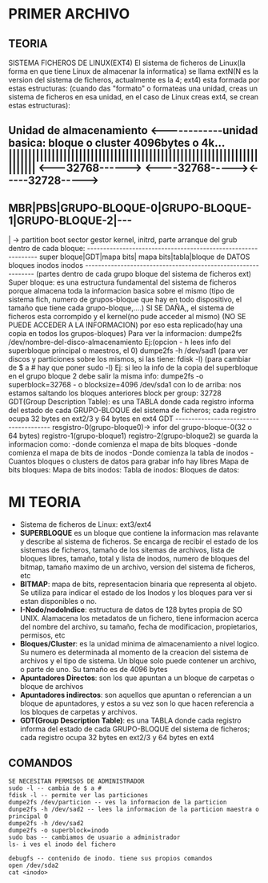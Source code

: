 <h1>PRIMER ARCHIVO</h1>
<h2>TEORIA</h2>
<p>
  SISTEMA FICHEROS DE LINUX(EXT4)
  El sistema de ficheros de Linux(la forma en que tiene Linux de almacenar la informatica) se llama extN(N es la version del sistema de ficheros, actualmente es la 4; ext4) esta formada por estas estructuras: (cuando das "formato" o formateas una unidad, creas un sistema de ficheros en esa unidad, en el caso de Linux creas ext4,  se crean estas estructuras):

  Unidad de almacenamiento
  <------------unidad basica: bloque o cluster 4096bytes o 4k...
  |||||||||||||||||||||||||||||||||||||||||||||||||||||||||||||||||||||||
  <---32768------> <----32768-----><-----32728----->
  -----------------------------------------------------------------------
  MBR|PBS|GRUPO-BLOQUE-0|GRUPO-BLOQUE-1|GRUPO-BLOQUE-2|---
  -----------------------------------------------------------------------
  |  \-> partition boot sector
  gestor kernel, initrd, parte
  arranque del grub                                 dentro de cada bloque:
                                            --------------------------------------------------------------
                                            super bloque|GDT|mapa bits| mapa bits|tabla|bloque de DATOS
                                                                    bloques      inodos    inodos
                                            --------------------------------------------------------------
    (partes dentro de cada grupo bloque del sistema de ficheros ext)
    Super bloque: es una estructura fundamental del sistema de ficheros porque almacena toda la informacion basica sobre el mismo (tipo de sistema fich, numero de grupos-bloque que hay en todo dispositivo, el tamaño que tiene cada grupo-bloque,....)
    SI SE DAÑA,, el sistema de ficheros esta corrompido y el kernel(no pude acceder al mismo)
    (NO SE PUEDE ACCEDER A LA INFORMACION) por eso esta replicado(hay una copia en todos los grupos-bloques)
Para ver la informacion: dumpe2fs /dev/nombre-del-disco-almacenamiento
Ej:(opcion - h lees info del superbloque principal o maestros, el 0)
    dumpe2fs -h /dev/sad1
    (para ver discos y particiones sobre los mismos, si las tiene: fdisk -l)
    (para cambiar de $ a # hay que poner sudo -l)
    Ej: si leo la info de la copia del superbloque en el grupo bloque 2 debe salir la misma info:
      dumpe2fs -o superblock=32768 - o blocksize=4096 /dev/sda1
      con lo de arriba: nos estamos saltando los bloques anteriores
      block per group: 32728
      GDT(Group Description Table): es una TABLA donde cada registro informa del estado de cada GRUPO-BLOQUE del sistema de ficheros; cada registro ocupa 32 bytes en ext2/3 y 64 bytes en ext4
      GDT
      ---------------------------------------
      resgistro-0(grupo-bloque0)-> infor del grupo-bloque-0(32 o 64 bytes)
      registro-1(grupo-bloque1) 
      registro-2(grupo-bloque2)
      se guarda la informacion como:
        -donde comienza el mapa de bits bloques
        -donde comienza el mapa de bits de inodos
        -Donde comienza la tabla de inodos
        -Cuantos bloques o clusters de datos para grabar info hay libres
      Mapa de bits bloques:
      Mapa de bits inodos:
      Tabla de inodos:
      Bloques de datos:
      
</p>

# MI TEORIA

  - Sistema de ficheros de Linux: ext3/ext4
 - **SUPERBLOQUE** es un bloque que contiene la informacion mas relavante y describe al sistema de ficheros. Se encarga de recibir el estado de los sistemas de ficheros, tamaño de los sitemas de archivos, lista de bloques libres, tamaño, total y lista de inodos, numero de bloques del bitmap, tamaño maximo de un archivo, version del sistema de ficheros, etc
 - **BITMAP**: mapa de bits, representacion binaria que representa al objeto. Se utiliza para indicar el estado de los Inodos y los bloques para ver si estan disponibles o no.
  - **I-Nodo/nodoIndice**: estructura de datos de 128 bytes propia de SO UNIX. Alamacena los metadatos de un fichero, tiene informacion acerca del nombre del archivo, su tamaño, fecha de modificacion, propietarios, permisos, etc 
  - **Bloques/Cluster**: es la unidad minima de almacenamiento a nivel logico. Su numero es determinada al momento de la creacion del sistema de archivos y el tipo de sistema. Un blque solo puede contener un archivo, o parte de uno. Su tamaño es de 4096 bytes
  - **Apuntadores Directos**: son los que apuntan a un bloque de carpetas o bloque de archivos
  - **Apuntadores indirectos**: son aquellos que apuntan o referencian a un bloque de apuntadores, y estos a su vez son lo que hacen referencia a los bloques de carpetas y archivos.
  - **GDT(Group Description Table)**: es una TABLA donde cada registro informa del estado de cada GRUPO-BLOQUE del sistema de ficheros; cada registro ocupa 32 bytes en ext2/3 y 64 bytes en ext4

<h2>COMANDOS</h2>
<p>

    SE NECESITAN PERMISOS DE ADMINISTRADOR
    sudo -l -- cambia de $ a #
    fdisk -l -- permite ver las particiones
    dumpe2fs /dev/particion -- ves la informacion de la particion
    dunpe2fs -h /dev/sad2 -- lees la informacion de la particion maestra o principal 0
    dumpe2fs -h /dev/sad2
    dumpe2fs -o superblock=inodo
    sudo bas -- cambiamos de usuario a administrador
    ls- i ves el inodo del fichero
    
    debugfs -- contenido de inodo. tiene sus propios comandos
    open /dev/sda2
    cat <inodo>
</p>
